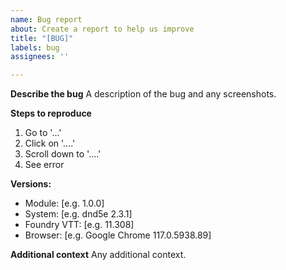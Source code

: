 ```yaml
---
name: Bug report
about: Create a report to help us improve
title: "[BUG]"
labels: bug
assignees: ''

---
```


**Describe the bug**
A description of the bug and any screenshots.

**Steps to reproduce**
1. Go to '...'
2. Click on '....'
3. Scroll down to '....'
4. See error

**Versions:**
- Module: [e.g. 1.0.0]
- System: [e.g. dnd5e 2.3.1]
- Foundry VTT: [e.g. 11.308]
- Browser: [e.g. Google Chrome 117.0.5938.89]

**Additional context**
Any additional context.
